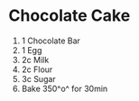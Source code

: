 # Chocolate Cake


1. 1  Chocolate Bar
1. 1  Egg
1. 2c Milk
1. 2c Flour
1. 3c Sugar
1. Bake 350^o^ for 30min